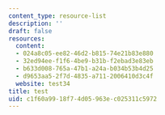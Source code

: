 ```yaml
---
content_type: resource-list
description: ''
draft: false
resources:
  content:
  - 024a8c05-ee82-46d2-b815-74e21b83e880
  - 32ed94ee-f1f6-4be9-b31b-f2ebad3e83eb
  - b633d008-765a-47b1-a24a-b034b53b4d25
  - d9653aa5-2f7d-4835-a711-2006410d3c4f
  website: test34
title: test
uid: c1f60a99-18f7-4d05-963e-c025311c5972
---
```

